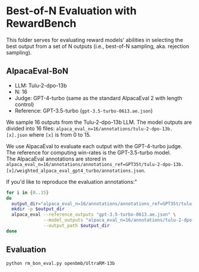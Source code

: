 # Best-of-N Evaluation with RewardBench 

This folder serves for evaluating reward models' abilities in selecting the best output from a set of N outputs (i.e., best-of-N sampling, aka. rejection sampling).  

## AlpacaEval-BoN

- LLM: Tulu-2-dpo-13b
- N: 16
- Judge: GPT-4-turbo (same as the standard AlpacaEval 2 with length control)
- Reference: GPT-3.5-turbo (`gpt-3.5-turbo-0613.ae.json`)

We sample 16 outputs from the Tulu-2-dpo-13b LLM. The model outputs are divided into 16 files: `alpaca_eval_n=16/annotations/tulu-2-dpo-13b.[x].json` where `[x]` is from 0 to 15. 

We use AlpacaEval to evaluate each output with the GPT-4-turbo judge. 
The reference for computing win-rates is the GPT-3.5-turbo model.  
The AlpacaEval annotations are stored in `alpaca_eval_n=16/annotations/annotations_ref=GPT35t/tulu-2-dpo-13b.[x]/weighted_alpaca_eval_gpt4_turbo/annotations.json`. 

If you'd like to reproduce the evaluation annotations:"
```bash
for i in {0..15}
do 
  output_dir="alpaca_eval_n=16/annotations/annotations_ref=GPT35t/tulu-2-dpo-13b.$i/"
  mkdir -p $output_dir
  alpaca_eval --reference_outputs "gpt-3.5-turbo-0613.ae.json" \
              --model_outputs "alpaca_eval_n=16/annotations/tulu-2-dpo-13b.$i.json" \
              --output_path $output_dir
done 
```

## Evaluation

<!-- export HF_ENDPOINT=https://hf-mirror.com -->

```bash
python rm_bon_eval.py openbmb/UltraRM-13b
```